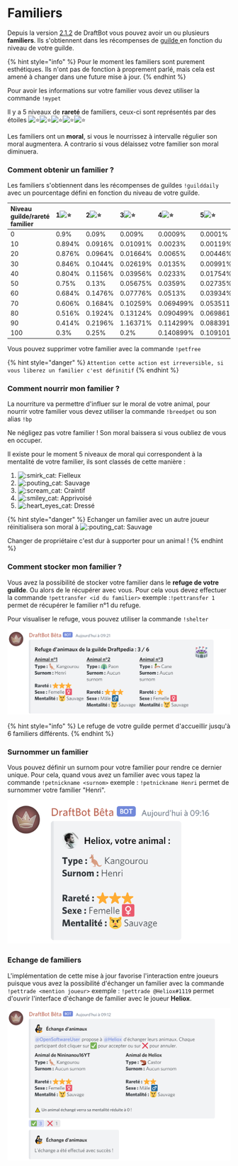 # Familiers

Depuis la version [2.1.2](https://history.draftbot.com/draftbot-v2/2.1.2) de DraftBot vous pouvez avoir un ou plusieurs **familiers**. Ils s'obtiennent dans les récompenses de [guilde ](guildes.md)en fonction du niveau de votre guilde.

{% hint style="info" %}
Pour le moment les familiers sont purement esthétiques. Ils n'ont pas de fonction à proprement parlé, mais cela est amené à changer dans une future mise à jour.
{% endhint %}

Pour avoir les informations sur votre familier vous devez utiliser la commande `!mypet` 

Il y a 5 niveaux de **rareté** de familiers, ceux-ci sont représentés par des étoiles ![:star:](https://discord.com/assets/141d49436743034a59dec6bd5618675d.svg)![:star:](https://discord.com/assets/141d49436743034a59dec6bd5618675d.svg)![:star:](https://discord.com/assets/141d49436743034a59dec6bd5618675d.svg)![:star:](https://discord.com/assets/141d49436743034a59dec6bd5618675d.svg)![:star:](https://discord.com/assets/141d49436743034a59dec6bd5618675d.svg)

Les familiers ont un **moral**, si vous le nourrissez à intervalle régulier son moral augmentera. A contrario si vous délaissez votre familier son moral diminuera.

### Comment obtenir un familier ?

Les familiers s'obtiennent dans les récompenses de guildes `!guilddaily` avec un pourcentage défini en fonction du niveau de votre guilde.

| Niveau guilde/rareté familier | 1![:star:](https://discord.com/assets/141d49436743034a59dec6bd5618675d.svg) | 2![:star:](https://discord.com/assets/141d49436743034a59dec6bd5618675d.svg) | 3![:star:](https://discord.com/assets/141d49436743034a59dec6bd5618675d.svg) | 4![:star:](https://discord.com/assets/141d49436743034a59dec6bd5618675d.svg) | 5![:star:](https://discord.com/assets/141d49436743034a59dec6bd5618675d.svg) |
| :--- | :--- | :--- | :--- | :--- | :--- |
| 0 | 0.9% | 0.09% | 0.009% | 0.0009% | 0.0001% |
| 10 | 0.894% | 0.0916% | 0.01091% | 0.0023% | 0.00119% |
| 20 | 0.876% | 0.0964% | 0.01664% | 0.0065% | 0.00446% |
| 30 | 0.846% | 0.1044% | 0.02619% | 0.0135% | 0.00991% |
| 40 | 0.804% | 0.1156% | 0.03956% | 0.0233% | 0.01754% |
| 50 | 0.75% | 0.13% | 0.05675% | 0.0359% | 0.02735% |
| 60 | 0.684% | 0.1476% | 0.07776% | 0.0513% | 0.03934% |
| 70 | 0.606% | 0.1684% | 0.10259% | 0.069499% | 0.053511% |
| 80 | 0.516% | 0.1924% | 0.13124% | 0.090499% | 0.069861% |
| 90 | 0.414% | 0.2196% | 1.16371% | 0.114299% | 0.088391% |
| 100 | 0.3% | 0.25% | 0.2% | 0.140899% | 0.109101% |

Vous pouvez supprimer votre familier avec la commande `!petfree` 

{% hint style="danger" %}
`Attention cette action est irreversible, si vous liberez un familier c'est définitif`
{% endhint %}

### Comment nourrir mon familier ?

La nourriture va permettre d'influer sur le moral de votre animal, pour nourrir votre familier vous devez utiliser la commande `!breedpet` ou son alias `!bp`

Ne négligez pas votre familier ! Son moral baissera si vous oubliez de vous en occuper.

Il existe pour le moment 5 niveaux de moral qui correspondent à la mentalité de votre familier, ils sont classés de cette manière :

1.  ![:smirk\_cat:](https://discord.com/assets/e25128510c26b0aad9d71bc6cf49df67.svg) Fielleux
2.  ![:pouting\_cat:](https://discord.com/assets/551f9d76028c39299e0bc9bc20cd0e0d.svg) Sauvage
3.  ![:scream\_cat:](https://discord.com/assets/3068417ae7f1a7c5c2ba60ab1aa1fb62.svg) Craintif
4.  ![:smiley\_cat:](https://discord.com/assets/ef2af7fab48463e72a3a7f0f8fb4fb4e.svg) Apprivoisé
5.  ![:heart\_eyes\_cat:](https://discord.com/assets/d4d91a5f31668dd4609a3d7522f722c5.svg) Dressé

{% hint style="danger" %}
Echanger un familier avec un autre joueur réinitialisera son moral à ![:pouting\_cat:](https://discord.com/assets/551f9d76028c39299e0bc9bc20cd0e0d.svg) Sauvage

Changer de propriétaire c'est dur à supporter pour un animal !
{% endhint %}

### Comment stocker mon familier ?

Vous avez la possibilité de stocker votre familier dans le **refuge de votre guilde**. Ou alors de le récupérer avec vous. Pour cela vous devez effectuer la commande `!pettransfer <id du familier>` exemple :`!pettransfer 1` permet de récupérer le familier n°1 du refuge.

Pour visualiser le refuge, vous pouvez utiliser la commande `!shelter`

![Refuge de la guilde Draftpedia](../.gitbook/assets/shelter-pets.png)

{% hint style="info" %}
Le refuge de votre guilde permet d'accueillir jusqu'à 6 familiers différents.
{% endhint %}

### Surnommer un familier

Vous pouvez définir un surnom pour votre familier pour rendre ce dernier unique. Pour cela, quand vous avez un familier avec vous tapez la commande `!petnickname <surnom>` exemple : `!petnickname Henri` permet de surnommer votre familier "Henri".

![Commande !mypet avec affichage du surnom du familier](../.gitbook/assets/rename-pets.png)

### Echange de familiers

L'implémentation de cette mise à jour favorise l'interaction entre joueurs puisque vous avez la possibilité d'échanger un familier avec la commande `!pettrade <mention joueur>` exemple : `!pettrade @Heliox#1119` permet d'ouvrir l'interface d'échange de familier avec le joueur **Heliox**.

![Menu d&apos;&#xE9;change de familiers](../.gitbook/assets/trade-pets.png)

